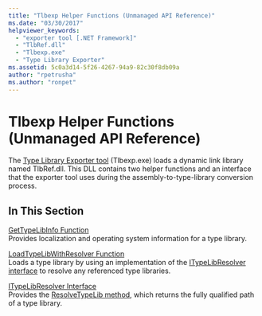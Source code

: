 ```yaml
---
title: "Tlbexp Helper Functions (Unmanaged API Reference)"
ms.date: "03/30/2017"
helpviewer_keywords: 
  - "exporter tool [.NET Framework]"
  - "TlbRef.dll"
  - "Tlbexp.exe"
  - "Type Library Exporter"
ms.assetid: 5c0a3d14-5f26-4267-94a9-82c30f8db09a
author: "rpetrusha"
ms.author: "ronpet"
---
```

# Tlbexp Helper Functions (Unmanaged API Reference)
The [Type Library Exporter tool](../../tools/tlbexp-exe-type-library-exporter.md) (Tlbexp.exe) loads a dynamic link library named TlbRef.dll. This DLL contains two helper functions and an interface that the exporter tool uses during the assembly-to-type-library conversion process.  
  
## In This Section  
 [GetTypeLibInfo Function](gettypelibinfo-function.md)  
 Provides localization and operating system information for a type library.  
  
 [LoadTypeLibWithResolver Function](loadtypelibwithresolver-function.md)  
 Loads a type library by using an implementation of the [ITypeLibResolver interface](itypelibresolver-interface.md) to resolve any referenced type libraries.  
  
 [ITypeLibResolver Interface](itypelibresolver-interface.md)  
 Provides the [ResolveTypeLib method](resolvetypelib-method.md), which returns the fully qualified path of a type library.
